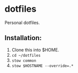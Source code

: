 # dotfiles

Personal dotfiles.

## Installation:
1. Clone this into $HOME.
2. `cd ~/dotfiles`
3. `stow common`
4. `stow $HOSTNAME --override=.*`
